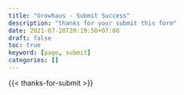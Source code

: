 ```yaml
---
title: "Growhaus - Submit Success"
description: "thanks for your submit this form"
date: 2021-07-20T20:19:50+07:00
draft: false
toc: true
keyword: [page, submit]
categories: []
---
```


{{< thanks-for-submit >}}
